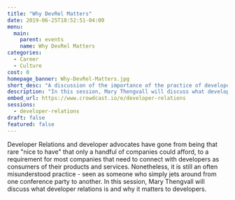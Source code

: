 ```yaml
---
title: "Why DevRel Matters"
date: 2019-06-25T18:52:51-04:00
menu:
  main:
    parent: events
    name: Why DevRel Matters
categories:
  - Career
  - Culture
cost: 0
homepage_banner: Why-DevRel-Matters.jpg
short_desc: "A discussion of the importance of the practice of developer relations by Mary Thengvall."
description: "In this session, Mary Thengvall will discuss what developer relations is and why it matters to developers."
embed_url: https://www.crowdcast.io/e/developer-relations
sessions:
  - developer-relations
draft: false
featured: false
---
```


Developer Relations and developer advocates have gone from being that rare "nice to have" that only a handful of companies could afford, to a requirement for most companies that need to connect with developers as consumers of their products and services. Nonetheless, it is still an often misunderstood practice - seen as someone who simply jets around from one conference party to another. In this session, Mary Thengvall will discuss what developer relations is and why it matters to developers.